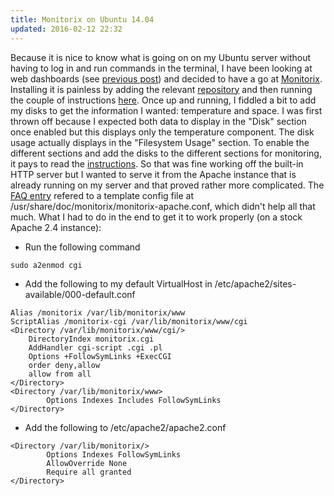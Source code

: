 ```yaml
---
title: Monitorix on Ubuntu 14.04
updated: 2016-02-12 22:32
---
```


Because it is nice to know what is going on on my Ubuntu server without having to log in and run commands in the terminal, I have been looking at web dashboards (see [previous post](home-network-web-server)) and decided to have a go at [Monitorix](http://www.monitorix.org/).
Installing it is painless by adding the relevant [repository](http://apt.izzysoft.de/ubuntu/dists/generic/) and then running the couple of instructions [here](http://www.monitorix.org/doc-debian.html).
Once up and running, I fiddled a bit to add my disks to get the information I wanted: temperature and space. I was first thrown off because I expected both data to display in the "Disk" section once enabled but this displays only the temperature component. The disk usage actually displays in the "Filesystem Usage" section. To enable the different sections and add the disks to the different sections for monitoring, it pays to read the [instructions](http://www.monitorix.org/documentation.html).
So that was fine working off the built-in HTTP server but I wanted to serve it from the Apache instance that is already running on my server and that proved rather more complicated. The [FAQ entry](http://www.monitorix.org/faq.html#Q120) refered to a template config file at /usr/share/doc/monitorix/monitorix-apache.conf, which didn't help all that much.
What I had to do in the end to get it to work properly (on a stock Apache 2.4 instance):

* Run the following command

```
sudo a2enmod cgi

```
* Add the following to my default VirtualHost in /etc/apache2/sites-available/000-default.conf

```
Alias /monitorix /var/lib/monitorix/www
ScriptAlias /monitorix-cgi /var/lib/monitorix/www/cgi
<Directory /var/lib/monitorix/www/cgi/>
    DirectoryIndex monitorix.cgi
    AddHandler cgi-script .cgi .pl
    Options +FollowSymLinks +ExecCGI
    order deny,allow
    allow from all
</Directory>
<Directory /var/lib/monitorix/www>
        Options Indexes Includes FollowSymLinks
</Directory>
```
* Add the following to /etc/apache2/apache2.conf

```
<Directory /var/lib/monitorix/>
        Options Indexes FollowSymLinks
        AllowOverride None
        Require all granted
</Directory>
```